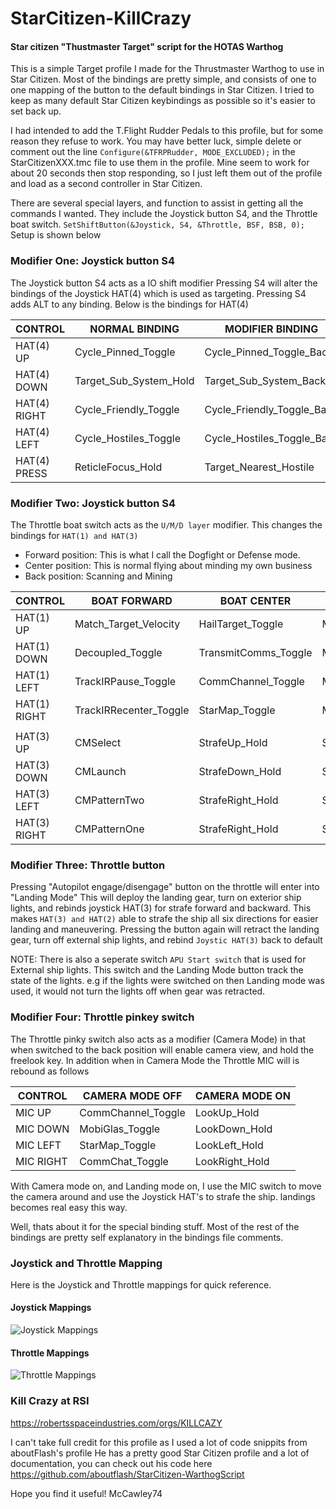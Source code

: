 # StarCitizen-KillCrazy
#### Star citizen "Thustmaster Target" script for the HOTAS Warthog

This is a simple Target profile I made for the Thrustmaster Warthog to use in Star Citizen.
Most of the bindings are pretty simple, and consists of one to one mapping of the button
to the default bindings in Star Citizen.
I tried to keep as many default Star Citizen keybindings as possible so it's easier to
set back up.

I had intended to add the T.Flight Rudder Pedals to this profile, but for some reason they
refuse to work. You may have better luck, simple delete or comment out the line
```Configure(&TFRPRudder, MODE_EXCLUDED);``` in the StarCitizenXXX.tmc file to use them in the
profile. Mine seem to work for about 20 seconds then stop responding, so I just left them out
of the profile and load as a second controller in Star Citizen.

There are several special layers, and function to assist in getting all the commands I wanted.
They include the Joystick button S4, and the Throttle boat switch.
```SetShiftButton(&Joystick, S4, &Throttle, BSF, BSB, 0);``` Setup is shown below
   
### Modifier One: Joystick button S4

The Joystick button S4 acts as a IO shift modifier
Pressing S4 will alter the bindings of the Joystick HAT(4) which is used as targeting.
Pressing S4 adds ALT to any binding. Below is the bindings for HAT(4)
    
| CONTROL      | NORMAL BINDING         | MODIFIER BINDING           | BUTTON HELD             |
|--------------|------------------------|----------------------------|-------------------------|
| HAT(4) UP    | Cycle_Pinned_Toggle    | Cycle_Pinned_Toggle_Back   |                         |
| HAT(4) DOWN  | Target_Sub_System_Hold | Target_Sub_System_Back     | Target_Sub_System_Reset |
| HAT(4) RIGHT | Cycle_Friendly_Toggle  | Cycle_Friendly_Toggle_Back |                         |
| HAT(4) LEFT  | Cycle_Hostiles_Toggle  | Cycle_Hostiles_Toggle_Back |                         |
| HAT(4) PRESS | ReticleFocus_Hold      | Target_Nearest_Hostile     | Pin_Target_Focus        |


### Modifier Two: Joystick button S4
The Throttle boat switch acts as the ```U/M/D layer``` modifier.
This changes the bindings for ```HAT(1) and HAT(3)```
    
* Forward position: This is what I call the Dogfight or Defense mode.
* Center position: This is normal flying about minding my own business
* Back position: Scanning and Mining
    
| CONTROL      | BOAT FORWARD           | BOAT CENTER          | BOAT BACK             |
|--------------|------------------------|----------------------|-----------------------|
| HAT(1) UP    | Match_Target_Velocity  | HailTarget_Toggle    | MiningMode_Toggle     |
| HAT(1) DOWN  | Decoupled_Toggle       | TransmitComms_Toggle | MiningLaser_Toggle    |
| HAT(1) LEFT  | TrackIRPause_Toggle    | CommChannel_Toggle   | MiningIncrease_Toggle |
| HAT(1) RIGHT | TrackIRRecenter_Toggle | StarMap_Toggle       | MiningDecrease_Toggle |
|              |                        |                      |                       |
| HAT(3) UP    | CMSelect               | StrafeUp_Hold        | ScanningPing_Hold     |
| HAT(3) DOWN  | CMLaunch               | StrafeDown_Hold      | ScanningActivate_Hold |
| HAT(3) LEFT  | CMPatternTwo           | StrafeRight_Hold     | ScanningDecrease_Hold |
| HAT(3) RIGHT | CMPatternOne           | StrafeRight_Hold     | ScanningIncrease_Hold |


### Modifier Three: Throttle button
Pressing "Autopilot engage/disengage" button on the throttle will enter into "Landing Mode"
This will deploy the landing gear, turn on exterior ship lights, and rebinds joystick HAT(3)
for strafe forward and backward. This makes ```HAT(3) and HAT(2)``` able to strafe the ship all
six directions for easier landing and maneuvering.
Pressing the button again will retract the landing gear, turn off external ship lights, and
rebind ```Joystic HAT(3)``` back to default

NOTE: There is also a seperate switch ```APU Start switch``` that is used for External ship lights.
This switch and the Landing Mode button track the state of the lights. e.g if the lights were
switched on then Landing mode was used, it would not turn the lights off when gear was retracted.

### Modifier Four: Throttle pinkey switch
The Throttle pinky switch also acts as a modifier (Camera Mode) in that when switched to the back position
will enable camera view, and hold the freelook key.
In addition when in Camera Mode the Throttle MIC will is rebound as follows
    
| CONTROL   | CAMERA MODE OFF    | CAMERA MODE ON |
|-----------|--------------------|----------------|
| MIC UP    | CommChannel_Toggle | LookUp_Hold    |
| MIC DOWN  | MobiGlas_Toggle    | LookDown_Hold  |
| MIC LEFT  | StarMap_Toggle     | LookLeft_Hold  |
| MIC RIGHT | CommChat_Toggle    | LookRight_Hold |
    
With Camera mode on, and Landing mode on, I use the MIC switch to move the camera around and use the
Joystick HAT's to strafe the ship. landings becomes real easy this way.

Well, thats about it for the special binding stuff. Most of the rest of the bindings are pretty self
explanatory in the bindings file comments.

### Joystick and Throttle Mapping
Here is the Joystick and Throttle mappings for quick reference.

#### Joystick Mappings
![Joystick Mappings](Joystick_Map.png "Warthog Joystick")

#### Throttle Mappings
![Throttle Mappings](Throttle_Map.png "Warthog Throttle")

### Kill Crazy at RSI
https://robertsspaceindustries.com/orgs/KILLCAZY

I can't take full credit for this profile as I used a lot of code snippits from aboutFlash's profile
He has a pretty good Star Citizen profile and a lot of documentation, you can check out his code here
https://github.com/aboutflash/StarCitizen-WarthogScript

Hope you find it useful!
McCawley74
